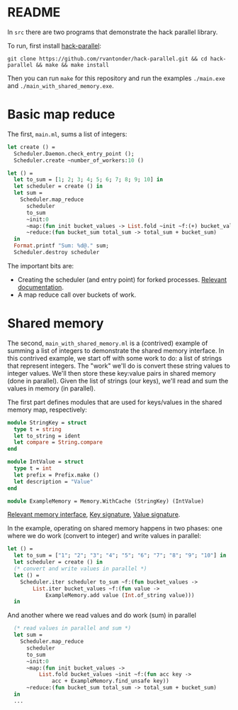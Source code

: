 # README

In `src` there are two programs that demonstrate the hack parallel library. 

To run, first install [hack-parallel](https://github.com/rvantonder/hack-parallel):

```
git clone https://github.com/rvantonder/hack-parallel.git && cd hack-parallel && make && make install
```

Then you can run `make` for this repository and run the examples `./main.exe` and `./main_with_shared_memory.exe`.

# Basic map reduce 

The first, `main.ml`, sums a list of integers:

```ocaml
let create () =
  Scheduler.Daemon.check_entry_point ();
  Scheduler.create ~number_of_workers:10 ()

let () =
  let to_sum = [1; 2; 3; 4; 5; 6; 7; 8; 9; 10] in
  let scheduler = create () in
  let sum =
    Scheduler.map_reduce
      scheduler
      to_sum
      ~init:0
      ~map:(fun init bucket_values -> List.fold ~init ~f:(+) bucket_values)
      ~reduce:(fun bucket_sum total_sum -> total_sum + bucket_sum)
  in
  Format.printf "Sum: %d@." sum;
  Scheduler.destroy scheduler
```

The important bits are:
- Creating the scheduler (and entry point) for forked processes. [Relevant documentation](https://github.com/rvantonder/hack-parallel/blob/master/src/interface/hack_parallel_intf.mli#L435-L438).
- A map reduce call over buckets of work. 

# Shared memory

The second, `main_with_shared_memory.ml` is a (contrived) example of summing a list of integers to demonstrate the shared memory interface. In this contrived example, we
start off with some work to do: a list of strings that represent integers. The "work" we'll do is convert these string values to integer values.
We'll then store these key:value pairs in shared memory (done in parallel). Given the list of strings (our keys), we'll read and sum the values
in memory (in parallel).

The first part defines modules that are used for keys/values in the shared memory map, respectively:

```ocaml
module StringKey = struct
  type t = string
  let to_string = ident
  let compare = String.compare
end

module IntValue = struct
  type t = int
  let prefix = Prefix.make ()
  let description = "Value"
end

module ExampleMemory = Memory.WithCache (StringKey) (IntValue)
```

[Relevant memory interface](https://github.com/rvantonder/hack-parallel/blob/master/src/interface/hack_parallel_intf.mli#L142-L253), [Key signature](https://github.com/rvantonder/hack-parallel/blob/master/src/heap/sharedMem.ml#L723-L731), [Value signature](https://github.com/rvantonder/hack-parallel/blob/master/src/heap/value.ml).

In the example, operating on shared memory happens in two phases: one where we do work (convert to integer) and write values in parallel:

```ocaml
let () =
  let to_sum = ["1"; "2"; "3"; "4"; "5"; "6"; "7"; "8"; "9"; "10"] in
  let scheduler = create () in
  (* convert and write values in parallel *)
  let () =
    Scheduler.iter scheduler to_sum ~f:(fun bucket_values ->
        List.iter bucket_values ~f:(fun value ->
            ExampleMemory.add value (Int.of_string value)))
  in
```

And another where we read values and do work (sum) in parallel

```ocaml
  (* read values in parallel and sum *)
  let sum =
    Scheduler.map_reduce
      scheduler
      to_sum
      ~init:0
      ~map:(fun init bucket_values ->
          List.fold bucket_values ~init ~f:(fun acc key ->
              acc + ExampleMemory.find_unsafe key))
      ~reduce:(fun bucket_sum total_sum -> total_sum + bucket_sum)
  in
  ...
```
